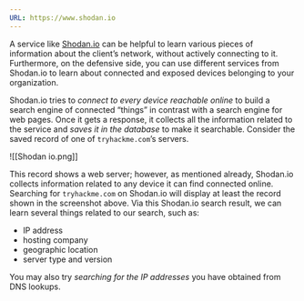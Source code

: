 ```yaml
---
URL: https://www.shodan.io
---
```

A service like [Shodan.io](https://www.shodan.io) can be helpful to learn various pieces of information about the client’s network, without actively connecting to it. Furthermore, on the defensive side, you can use different services from Shodan.io to learn about connected and exposed devices belonging to your organization.

Shodan.io tries to *connect to every device reachable online* to build a search engine of connected “things” in contrast with a search engine for web pages. Once it gets a response, it collects all the information related to the service and *saves it in the database* to make it searchable. Consider the saved record of one of `tryhackme.com`’s servers.

![[Shodan io.png]]

This record shows a web server; however, as mentioned already, Shodan.io collects information related to any device it can find connected online. Searching for `tryhackme.com` on Shodan.io will display at least the record shown in the screenshot above. Via this Shodan.io search result, we can learn several things related to our search, such as:

- IP address
- hosting company
- geographic location
- server type and version

You may also try *searching for the IP addresses* you have obtained from DNS lookups. 